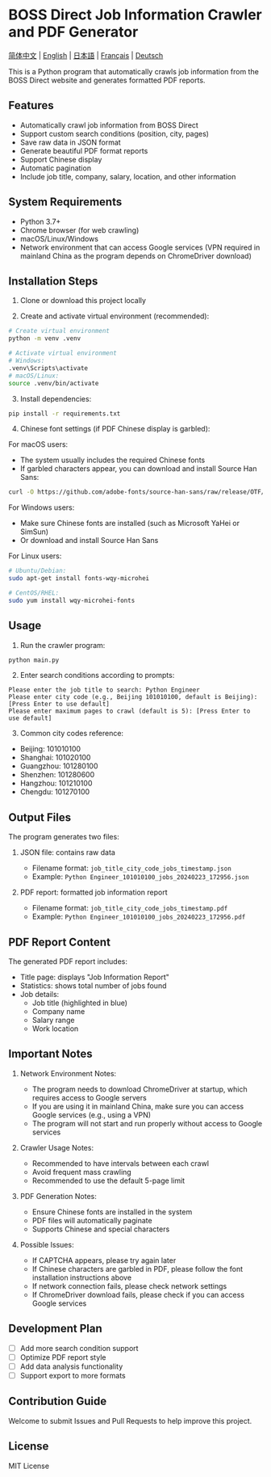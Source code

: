 # BOSS Direct Job Information Crawler and PDF Generator

[简体中文](../README.md) | [English](README_en.md) | [日本語](README_ja.md) | [Français](README_fr.md) | [Deutsch](README_de.md)

This is a Python program that automatically crawls job information from the BOSS Direct website and generates formatted PDF reports.

## Features

- Automatically crawl job information from BOSS Direct
- Support custom search conditions (position, city, pages)
- Save raw data in JSON format
- Generate beautiful PDF format reports
- Support Chinese display
- Automatic pagination
- Include job title, company, salary, location, and other information

## System Requirements

- Python 3.7+
- Chrome browser (for web crawling)
- macOS/Linux/Windows
- Network environment that can access Google services (VPN required in mainland China as the program depends on ChromeDriver download)

## Installation Steps

1. Clone or download this project locally

2. Create and activate virtual environment (recommended):
```bash
# Create virtual environment
python -m venv .venv

# Activate virtual environment
# Windows:
.venv\Scripts\activate
# macOS/Linux:
source .venv/bin/activate
```

3. Install dependencies:
```bash
pip install -r requirements.txt
```

4. Chinese font settings (if PDF Chinese display is garbled):

For macOS users:
- The system usually includes the required Chinese fonts
- If garbled characters appear, you can download and install Source Han Sans:
```bash
curl -O https://github.com/adobe-fonts/source-han-sans/raw/release/OTF/SimplifiedChinese/SourceHanSansSC-Regular.otf
```

For Windows users:
- Make sure Chinese fonts are installed (such as Microsoft YaHei or SimSun)
- Or download and install Source Han Sans

For Linux users:
```bash
# Ubuntu/Debian:
sudo apt-get install fonts-wqy-microhei

# CentOS/RHEL:
sudo yum install wqy-microhei-fonts
```

## Usage

1. Run the crawler program:
```bash
python main.py
```

2. Enter search conditions according to prompts:
```
Please enter the job title to search: Python Engineer
Please enter city code (e.g., Beijing 101010100, default is Beijing): [Press Enter to use default]
Please enter maximum pages to crawl (default is 5): [Press Enter to use default]
```

3. Common city codes reference:
- Beijing: 101010100
- Shanghai: 101020100
- Guangzhou: 101280100
- Shenzhen: 101280600
- Hangzhou: 101210100
- Chengdu: 101270100

## Output Files

The program generates two files:

1. JSON file: contains raw data
   - Filename format: `job_title_city_code_jobs_timestamp.json`
   - Example: `Python Engineer_101010100_jobs_20240223_172956.json`

2. PDF report: formatted job information report
   - Filename format: `job_title_city_code_jobs_timestamp.pdf`
   - Example: `Python Engineer_101010100_jobs_20240223_172956.pdf`

## PDF Report Content

The generated PDF report includes:
- Title page: displays "Job Information Report"
- Statistics: shows total number of jobs found
- Job details:
  - Job title (highlighted in blue)
  - Company name
  - Salary range
  - Work location

## Important Notes

1. Network Environment Notes:
   - The program needs to download ChromeDriver at startup, which requires access to Google servers
   - If you are using it in mainland China, make sure you can access Google services (e.g., using a VPN)
   - The program will not start and run properly without access to Google services

2. Crawler Usage Notes:
   - Recommended to have intervals between each crawl
   - Avoid frequent mass crawling
   - Recommended to use the default 5-page limit

3. PDF Generation Notes:
   - Ensure Chinese fonts are installed in the system
   - PDF files will automatically paginate
   - Supports Chinese and special characters

4. Possible Issues:
   - If CAPTCHA appears, please try again later
   - If Chinese characters are garbled in PDF, please follow the font installation instructions above
   - If network connection fails, please check network settings
   - If ChromeDriver download fails, please check if you can access Google services

## Development Plan

- [ ] Add more search condition support
- [ ] Optimize PDF report style
- [ ] Add data analysis functionality
- [ ] Support export to more formats

## Contribution Guide

Welcome to submit Issues and Pull Requests to help improve this project.

## License

MIT License 